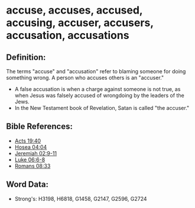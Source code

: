 # accuse, accuses, accused, accusing, accuser, accusers, accusation, accusations #

## Definition: ##

The terms "accuse" and "accusation" refer to blaming someone for doing something wrong. A person who accuses others is an "accuser."

* A false accusation is when a charge against someone is not true, as when Jesus was falsely accused of wrongdoing by the leaders of the Jews.
* In the New Testament book of Revelation, Satan is called "the accuser."

## Bible References: ##

* [Acts 19:40](rc://en/tn/help/act/19/40)
* [Hosea 04:04](rc://en/tn/help/hos/04/04)
* [Jeremiah 02:9-11](rc://en/tn/help/jer/02/09)
* [Luke 06:6-8](rc://en/tn/help/luk/06/06)
* [Romans 08:33](rc://en/tn/help/rom/08/33)

## Word Data: ##

* Strong's: H3198, H6818, G1458, G2147, G2596, G2724
